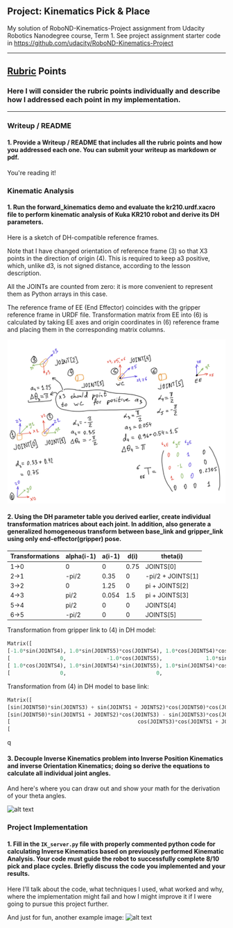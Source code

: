 ## Project: Kinematics Pick & Place

My solution of RoboND-Kinematics-Project assignment from Udacity Robotics Nanodegree
course, Term 1. See project assignment starter code in
https://github.com/udacity/RoboND-Kinematics-Project

---


[//]: # (Image References)

[dh-model]: ./misc_images/dh-model.png
[image1]: ./misc_images/misc1.png
[image2]: ./misc_images/misc3.png
[image3]: ./misc_images/misc2.png

## [Rubric](https://review.udacity.com/#!/rubrics/972/view) Points
### Here I will consider the rubric points individually and describe how I addressed each point in my implementation.  

---
### Writeup / README

#### 1. Provide a Writeup / README that includes all the rubric points and how you addressed each one.  You can submit your writeup as markdown or pdf.  

You're reading it!

### Kinematic Analysis
#### 1. Run the forward_kinematics demo and evaluate the kr210.urdf.xacro file to perform kinematic analysis of Kuka KR210 robot and derive its DH parameters.

Here is a sketch of DH-compatible reference frames.

Note that I have changed orientation of reference frame (3) so that X3 points in
the direction of origin (4). This is required to keep a3 positive, which, unlike d3, is
not signed distance, according to the lesson description.

All the JOINTs are counted from zero: it is more convenient to represent them as Python arrays in this case.

The reference frame of EE (End Effector) coincides with the gripper reference frame in URDF file. Transformation matrix
from EE into (6) is calculated by taking EE axes and origin coordinates in (6) reference frame and placing them in the
corresponding matrix columns.

![alt text][dh-model]

#### 2. Using the DH parameter table you derived earlier, create individual transformation matrices about each joint. In addition, also generate a generalized homogeneous transform between base_link and gripper_link using only end-effector(gripper) pose.

Transformations | alpha(i-1) | a(i-1) | d(i) | theta(i)
--- | --- | --- | --- | ---
1->0 | 0 | 0 | 0.75 | JOINTS[0]
2->1 | -pi/2 | 0.35 | 0 | -pi/2 + JOINTS[1]
3->2 | 0 | 1.25 | 0 | pi + JOINTS[2]
4->3 |  pi/2 | 0.054 | 1.5 | pi + JOINTS[3]
5->4 | pi/2 | 0 | 0 | JOINTS[4]
6->5 | -pi/2 | 0 | 0 | JOINTS[5]

Transformation from gripper link to (4) in DH model:
```python
Matrix([
[-1.0*sin(JOINTS4), 1.0*sin(JOINTS5)*cos(JOINTS4), 1.0*cos(JOINTS4)*cos(JOINTS5), -0.2305*sin(JOINTS4)],
[                0,             -1.0*cos(JOINTS5),              1.0*sin(JOINTS5),                    0],
[ 1.0*cos(JOINTS4), 1.0*sin(JOINTS4)*sin(JOINTS5), 1.0*sin(JOINTS4)*cos(JOINTS5),  0.2305*cos(JOINTS4)],
[                0,                             0,                             0,                  1.0]])
```

Transformation from (4) in DH model to base link:

```python
Matrix([
[sin(JOINTS0)*sin(JOINTS3) + sin(JOINTS1 + JOINTS2)*cos(JOINTS0)*cos(JOINTS3),  sin(JOINTS0)*cos(JOINTS3) - sin(JOINTS3)*sin(JOINTS1 + JOINTS2)*cos(JOINTS0), cos(JOINTS0)*cos(JOINTS1 + JOINTS2), (1.25*sin(JOINTS1) - 0.054*sin(JOINTS1 + JOINTS2) + 1.5*cos(JOINTS1 + JOINTS2) + 0.35)*cos(JOINTS0)],
[sin(JOINTS0)*sin(JOINTS1 + JOINTS2)*cos(JOINTS3) - sin(JOINTS3)*cos(JOINTS0), -sin(JOINTS0)*sin(JOINTS3)*sin(JOINTS1 + JOINTS2) - cos(JOINTS0)*cos(JOINTS3), sin(JOINTS0)*cos(JOINTS1 + JOINTS2), (1.25*sin(JOINTS1) - 0.054*sin(JOINTS1 + JOINTS2) + 1.5*cos(JOINTS1 + JOINTS2) + 0.35)*sin(JOINTS0)],
[                                         cos(JOINTS3)*cos(JOINTS1 + JOINTS2),                                          -sin(JOINTS3)*cos(JOINTS1 + JOINTS2),             -sin(JOINTS1 + JOINTS2),               -1.5*sin(JOINTS1 + JOINTS2) + 1.25*cos(JOINTS1) - 0.054*cos(JOINTS1 + JOINTS2) + 0.75],
[                                                                           0,                                                                             0,                                   0,                                                                                                 1.0]])
```
q
#### 3. Decouple Inverse Kinematics problem into Inverse Position Kinematics and inverse Orientation Kinematics; doing so derive the equations to calculate all individual joint angles.

And here's where you can draw out and show your math for the derivation of your theta angles. 

![alt text][image2]

### Project Implementation

#### 1. Fill in the `IK_server.py` file with properly commented python code for calculating Inverse Kinematics based on previously performed Kinematic Analysis. Your code must guide the robot to successfully complete 8/10 pick and place cycles. Briefly discuss the code you implemented and your results. 


Here I'll talk about the code, what techniques I used, what worked and why, where the implementation might fail and how I might improve it if I were going to pursue this project further.  


And just for fun, another example image:
![alt text][image3]


